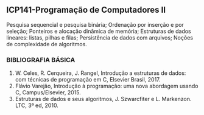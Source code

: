 ## ICP141-Programação de Computadores II
Pesquisa sequencial e pesquisa binária; Ordenação por inserção e por seleção; Ponteiros e alocação dinâmica de memória; Estruturas de dados lineares: listas, pilhas e filas; Persistência de dados com arquivos; Noções de complexidade de algoritmos.
### BIBLIOGRAFIA BÁSICA
1) W. Celes, R. Cerqueira, J. Rangel, Introdução a estruturas de dados: com técnicas de programação em C, Elsevier Brasil, 2017.
2) Flávio Varejão, Introdução à programação: uma nova abordagem usando C, Campus/Elsevier, 2015.
3) Estruturas de dados e seus algoritmos, J. Szwarcfiter e L. Markenzon. LTC, 3ª ed, 2010.